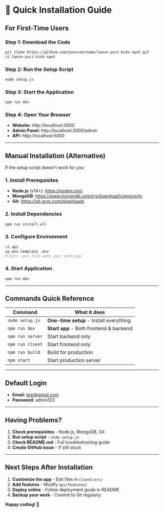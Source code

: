 # 🚀 Quick Installation Guide

## For First-Time Users

### Step 1: Download the Code
```bash
git clone https://github.com/yourusername/lance-yuri-kids-spot.git
cd lance-yuri-kids-spot
```

### Step 2: Run the Setup Script
```bash
node setup.js
```

### Step 3: Start the Application
```bash
npm run dev
```

### Step 4: Open Your Browser
- **Website:** http://localhost:3000
- **Admin Panel:** http://localhost:3000/admin
- **API:** http://localhost:5000

---

## Manual Installation (Alternative)

If the setup script doesn't work for you:

### 1. Install Prerequisites
- **Node.js** (v14+): https://nodejs.org/
- **MongoDB**: https://www.mongodb.com/try/download/community
- **Git**: https://git-scm.com/downloads

### 2. Install Dependencies
```bash
npm run install-all
```

### 3. Configure Environment
```bash
cd api
cp env.template .env
# Edit .env file with your settings
```

### 4. Start Application
```bash
npm run dev
```

---

## Commands Quick Reference

| Command | What it does |
|---------|-------------|
| `node setup.js` | **One-time setup** - Install everything |
| `npm run dev` | **Start app** - Both frontend & backend |
| `npm run server` | Start backend only |
| `npm run client` | Start frontend only |
| `npm run build` | Build for production |
| `npm start` | Start production server |

---

## Default Login
- **Email:** test@gmail.com
- **Password:** admin123

---

## Having Problems?

1. **Check prerequisites** - Node.js, MongoDB, Git
2. **Run setup script** - `node setup.js`
3. **Check README.md** - Full troubleshooting guide
4. **Create GitHub issue** - If still stuck

---

## Next Steps After Installation

1. **Customize the app** - Edit files in `client/src/`
2. **Add features** - Modify `api/features/`
3. **Deploy online** - Follow deployment guide in README
4. **Backup your work** - Commit to Git regularly

**Happy coding! 🎉** 